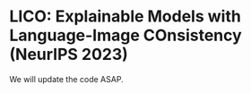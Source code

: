 # LICO: Explainable Models with Language-Image COnsistency (NeurIPS 2023)

We will update the code ASAP.
